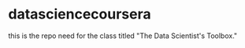 datasciencecoursera
===================

this is the repo need for the class titled "The Data Scientist's Toolbox." 
